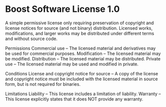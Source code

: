Boost Software License 1.0
==========================

A simple permissive license
only requiring preservation of
copyright and license notices
for source (and not binary)
distribution. Licensed works,
modifications, and larger
works may be distributed under
different terms and without
source code.

Permissions
Commercial use – The licensed
    material and derivatives
    may be used for commercial
    purposes.
Modification – The licensed
    material may be modified.
Distribution – The licensed
    material may be
    distributed.
Private use – The licensed
    material may be used and
    modified in private.

Conditions
License and copyright notice for source – A copy of the
    license and copyright
    notice must be included
    with the licensed material
    in source form, but is not
    required for binaries.

Limitations
Liability – This license
    includes a limitation of
    liability.
Warranty – This license
    explicitly states that it
    does NOT provide any
    warranty.
